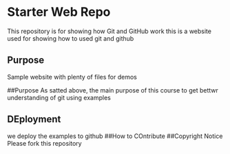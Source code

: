 # Starter Web Repo

This repository is for showing how Git and GitHub work
this is a website used for showing how to used git and github
## Purpose

Sample website with plenty of files for demos

##Purpose
As satted above, the main purpose of this course to get bettwr understanding of git using examples
## DEployment

we deploy the examples to github
##How to COntribute
##Copyright Notice
Please fork this repository
